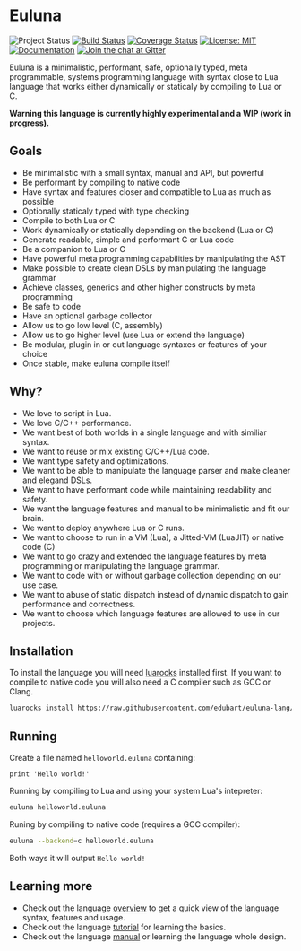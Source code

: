 # Euluna

![Project Status](https://img.shields.io/badge/status-experimental-red.svg)
[![Build Status](https://travis-ci.org/edubart/euluna-lang.svg?branch=master)](https://travis-ci.org/edubart/euluna-lang)
[![Coverage Status](https://coveralls.io/repos/github/edubart/euluna-lang/badge.svg?branch=master)](https://coveralls.io/github/edubart/euluna-lang?branch=master)
[![License: MIT](https://img.shields.io/badge/License-MIT-blue.svg?label=license)](https://opensource.org/licenses/MIT)
[![Documentation](https://img.shields.io/website/https/edubart.github.io/euluna-lang.svg?label=docs&color=blue)](https://edubart.github.io/euluna-lang/overview/)
[![Join the chat at Gitter](https://badges.gitter.im/euluna-lang/Lobby.svg)](https://gitter.im/euluna-lang/Lobby?utm_source=badge&utm_medium=badge&utm_campaign=pr-badge&utm_content=badge)

Euluna is a minimalistic, performant, safe, optionally typed, meta programmable,
systems programming language with syntax close to Lua language that works
either dynamically or staticaly by compiling to Lua or C.

**Warning this language is currently highly experimental and a WIP (work in progress).**

## Goals

* Be minimalistic with a small syntax, manual and API, but powerful
* Be performant by compiling to native code
* Have syntax and features closer and compatible to Lua as much as possible
* Optionally staticaly typed with type checking
* Compile to both Lua or C
* Work dynamically or statically depending on the backend (Lua or C)
* Generate readable, simple and performant C or Lua code
* Be a companion to Lua or C
* Have powerful meta programming capabilities by manipulating the AST
* Make possible to create clean DSLs by manipulating the language grammar
* Achieve classes, generics and other higher constructs by meta programming
* Be safe to code
* Have an optional garbage collector
* Allow us to go low level (C, assembly)
* Allow us to go higher level (use Lua or extend the language)
* Be modular, plugin in or out language syntaxes or features of your choice
* Once stable, make euluna compile itself

## Why?

* We love to script in Lua.
* We love C/C++ performance.
* We want best of both worlds in a single language and with similiar syntax.
* We want to reuse or mix existing C/C++/Lua code.
* We want type safety and optimizations.
* We want to be able to manipulate the language parser and make cleaner and elegand DSLs.
* We want to have performant code while maintaining readability and safety.
* We want the language features and manual to be minimalistic and fit our brain.
* We want to deploy anywhere Lua or C runs.
* We want to choose to run in a VM (Lua), a Jitted-VM (LuaJIT) or native code (C)
* We want to go crazy and extended the language features by meta programming or manipulating the language grammar.
* We want to code with or without garbage collection depending on our use case.
* We want to abuse of static dispatch instead of dynamic dispatch to gain performance and correctness.
* We want to choose which language features are allowed to use in our projects.

## Installation

To install the language you will need [luarocks](https://luarocks.org/) installed first.
If you want to compile to native code you will also need a C compiler such as GCC or Clang.

```bash
luarocks install https://raw.githubusercontent.com/edubart/euluna-lang/master/rockspec/euluna-dev-1.rockspec
```

## Running

Create a file named `helloworld.euluna` containing:

```euluna
print 'Hello world!'
```

Running by compiling to Lua and using your system Lua's intepreter:
```bash
euluna helloworld.euluna
```

Runing by compiling to native code (requires a GCC compiler):
```bash
euluna --backend=c helloworld.euluna
```

Both ways it will output  ```Hello world!```

## Learning more

* Check out the language [overview](https://edubart.github.io/euluna-lang/overview/)
to get a quick view of the language syntax, features and usage.
* Check out the language [tutorial](https://edubart.github.io/euluna-lang/tutorial/)
for learning the basics.
* Check out the language [manual](https://edubart.github.io/euluna-lang/manual/)
or learning the language whole design.
